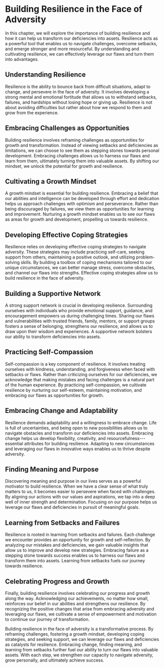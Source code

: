 Building Resilience in the Face of Adversity
=====================================================

In this chapter, we will explore the importance of building resilience and how it can help us transform our deficiencies into assets. Resilience acts as a powerful tool that enables us to navigate challenges, overcome setbacks, and emerge stronger and more resourceful. By understanding and cultivating resilience, we can effectively leverage our flaws and turn them into advantages.

Understanding Resilience
------------------------

Resilience is the ability to bounce back from difficult situations, adapt to change, and persevere in the face of adversity. It involves developing a strong mental and emotional fortitude that allows us to withstand setbacks, failures, and hardships without losing hope or giving up. Resilience is not about avoiding difficulties but rather about how we respond to them and grow from the experience.

Embracing Challenges as Opportunities
-------------------------------------

Building resilience involves reframing challenges as opportunities for growth and transformation. Instead of viewing setbacks and deficiencies as limitations, we can choose to see them as stepping stones towards personal development. Embracing challenges allows us to harness our flaws and learn from them, ultimately turning them into valuable assets. By shifting our mindset, we unlock the potential for growth and resilience.

Cultivating a Growth Mindset
----------------------------

A growth mindset is essential for building resilience. Embracing a belief that our abilities and intelligence can be developed through effort and dedication helps us approach challenges with optimism and perseverance. Rather than being discouraged by failures, we view them as opportunities for learning and improvement. Nurturing a growth mindset enables us to see our flaws as areas for growth and development, propelling us towards resilience.

Developing Effective Coping Strategies
--------------------------------------

Resilience relies on developing effective coping strategies to navigate adversity. These strategies may include practicing self-care, seeking support from others, maintaining a positive outlook, and utilizing problem-solving skills. By building a toolbox of coping mechanisms tailored to our unique circumstances, we can better manage stress, overcome obstacles, and channel our flaws into strengths. Effective coping strategies allow us to build resilience in the face of adversity.

Building a Supportive Network
-----------------------------

A strong support network is crucial in developing resilience. Surrounding ourselves with individuals who provide emotional support, guidance, and encouragement empowers us during challenging times. Sharing our flaws and vulnerabilities with trusted friends, family, mentors, or support groups fosters a sense of belonging, strengthens our resilience, and allows us to draw upon their wisdom and experiences. A supportive network bolsters our ability to transform deficiencies into assets.

Practicing Self-Compassion
--------------------------

Self-compassion is a key component of resilience. It involves treating ourselves with kindness, understanding, and forgiveness when faced with setbacks or flaws. Rather than criticizing ourselves for our deficiencies, we acknowledge that making mistakes and facing challenges is a natural part of the human experience. By practicing self-compassion, we cultivate resilience by nurturing our self-esteem, maintaining motivation, and embracing our flaws as opportunities for growth.

Embracing Change and Adaptability
---------------------------------

Resilience demands adaptability and a willingness to embrace change. Life is full of uncertainties, and being open to new possibilities allows us to navigate obstacles and transform our deficiencies into assets. Embracing change helps us develop flexibility, creativity, and resourcefulness---essential attributes for building resilience. Adapting to new circumstances and leveraging our flaws in innovative ways enables us to thrive despite adversity.

Finding Meaning and Purpose
---------------------------

Discovering meaning and purpose in our lives serves as a powerful motivator to build resilience. When we have a clear sense of what truly matters to us, it becomes easier to persevere when faced with challenges. By aligning our actions with our values and aspirations, we tap into a deep well of inner strength and determination. Focusing on our purpose helps us leverage our flaws and deficiencies in pursuit of meaningful goals.

Learning from Setbacks and Failures
-----------------------------------

Resilience is rooted in learning from setbacks and failures. Each challenge we encounter provides an opportunity for growth and self-reflection. By analyzing our mistakes and deficiencies, we gain valuable insights that allow us to improve and develop new strategies. Embracing failure as a stepping stone towards success enables us to harness our flaws and transform them into assets. Learning from setbacks fuels our journey towards resilience.

Celebrating Progress and Growth
-------------------------------

Finally, building resilience involves celebrating our progress and growth along the way. Acknowledging our achievements, no matter how small, reinforces our belief in our abilities and strengthens our resilience. By recognizing the positive changes that arise from embracing adversity and leveraging our flaws, we cultivate a sense of empowerment and motivation to continue our journey of transformation.

Building resilience in the face of adversity is a transformative process. By reframing challenges, fostering a growth mindset, developing coping strategies, and seeking support, we can leverage our flaws and deficiencies as catalysts for resilience. Embracing change, finding meaning, and learning from setbacks further fuel our ability to turn our flaws into valuable assets. With each step, we strengthen our capacity to navigate adversity, grow personally, and ultimately achieve success.
